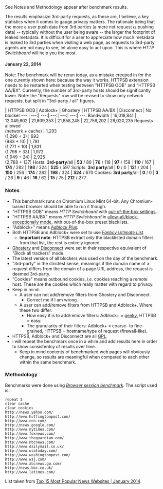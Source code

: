 See Notes and Methodology appear after benchmark results.

The results emphasize 3rd-party requests, as these are, I believe, a key statistics when it comes to gauge privacy matters. The rationale being that the more a user push data from 3rd parties (a mere net request _is_ pushing data) -- typically without the user being aware -- the larger the footprint of leaked metadata. It is difficult for a user to appreciate how much metadata is leaked to 3rd parties when visiting a web page, as requests to 3rd-party agents are not easy to see, let alone easy to act upon. This is where _HTTP Switchboard_ will help you the most.

#### January 22, 2014
Note: The benchmark will be rerun today, as a mistake creeped in for the one curently shown here: because the way it works, HTTPSB extension needs to be restarted when testing between "HTTPSB OOB" and "HTTPSB AA/BX". Currently, the number of 3rd-party hosts should be significantly lower.
Note: the "Requests" row will be revised to show only network requests, but split in "3rd-party / all" figures.

 | HTTPSB OOB | Adblock+ | Ghostery | HTTPSB AA/BX | Disconnect | No blocker
--- | ---:| ---:| ---:| ---:| ---:| ---:
Bandwidth | 16,018,841 | 12,049,602 | 21,609,353 | 21,858,245 | 22,756,202 | 26,020,235
Requests allowed<br>(network + cache) | 1,293<br>(1,290 + 3) | 993<br>(983 + 10) | 1,781<br>(1,771 + 10) | 1,831<br>(1,798 + 33) | 1,972<br>(1,949 + 24) | 2,925<br>(2,788 + 137)
Hosts: **3rd-party**/all | **53** / 80 | **76** / 118 | **97** / 158 | **110** / 167 | **174** / 282 | **198** / 324 | **525** / 597
Scripts: **3rd party**/all | **0** / 0 | **121** / 204 | **150** / 256 | **174** / 282 | **198** / 324 | **524** / 670
Cookies: **3rd party**/all | **0** / 0 | **3** / 26 | **9** / 46 | **16** / 62 | **15** / 75 | **212** / 277

### Notes
- This benchmark runs on Chromium Linux Mint 64-bit. Any Chromium-based browser should be able to run it though.
- "HTTPSB OOB" means *HTTP Switchboard* with [out-of-the-box settings](https://github.com/gorhill/httpswitchboard/wiki/How-to-use-HTTP-Switchboard:-Two-opposing-views#the-block-allallow-exceptionally-approach).
- "HTTPSB AA/BX" means *HTTP Switchboard* in [allow-all/block-exceptionally mode](/gorhill/httpswitchboard/wiki/How-to-use-HTTP-Switchboard:-Two-opposing-views#the-allow-allblock-exceptionally-approach), with out-of-the-box preset blacklists.
- "Adblock+" means [*Adblock Plus*](https://adblockplus.org/).
- Both HTTPSB and Adblock+ were set to use [*Fanboy Ultimate List*](http://www.fanboy.co.nz/filters.html).
    * **Important note**: HTTPSB extract _only_ the blacklisted domain filters from that list, the rest is entirely ignored.
- [Ghostery](http://www.ghostery.com/) and [Disconnect](https://disconnect.me/) were set in their respective equivalent of "Block all trackers" mode.
- The latest version of all blockers was used on the day of the benchmark.
- "3rd-party" in the strictest sense, meanings if the domain name of a request differs from the domain of a page URL address, the request is deemed 3rd-party.
- "Cookies" means outbound cookies, i.e. cookies reaching a remote host. These are the cookies which really matter with regard to privacy.
- Keep in mind:
    * A user can not add/remove filters from Ghostery and Disconnect.
        - Correct me if I am wrong.
    * A user can add/remove filters from HTTPSB and Adblock+. Where these two differ:
        - How easy it is to add/remove filters: Adblock+ = [geeky](https://adblockplus.org/en/filters), HTTPSB = easy.
        - The granularity of their filters: Adblock+ = coarse- to fine-grained, HTTPSB = hostname/type of request (firewall-like).
- HTTPSB, Adblock+ and Disconnect are all [GPL](http://en.wikipedia.org/wiki/GNU_General_Public_License).
- I will repeat the benchmark once in a while and add results here in order to show consistentcy of results over time.
    * Keep in mind contents of benchmarked web pages will obviously change, so results are meaningful when compared to each other within the same benchmark.

### Methodology

Benchmarks were done using [*Browser session benchmark*](https://github.com/gorhill/sessbench). The script used is:
```
repeat 5
clear cache
clear cookies
http://news.yahoo.com/
http://www.huffingtonpost.com/
http://www.cnn.com/
http://news.google.com/
http://www.nytimes.com/
http://www.foxnews.com/
http://www.theguardian.com/
http://www.nbcnews.com/
http://www.dailymail.co.uk/
http://www.usatoday.com/
http://www.washingtonpost.com/
http://www.wsj.com/
http://www.abcnews.go.com/
http://news.bbc.co.uk/
http://www.latimes.com/
```

List taken from [Top 15 Most Popular News Websites | January 2014](http://www.ebizmba.com/articles/news-websites).